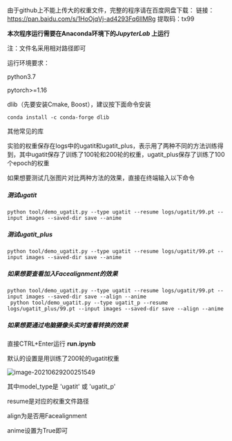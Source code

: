 由于github上不能上传大的权重文件，完整的程序请在百度网盘下载：
链接：https://pan.baidu.com/s/1HoOjqVj-ad4293Fq6IIMRg 
提取码：tx99 

**本次程序运行需要在Anaconda环境下的$JupyterLab$ 上运行**

注：文件名采用相对路径即可

运行环境要求：

python3.7

pytorch>=1.16

dlib（先要安装Cmake, Boost），建议按下面命令安装

```
conda install -c conda-forge dlib
```

其他常见的库



实验的权重保存在logs中的ugatit和ugatit_plus，表示用了两种不同的方法训练得到，其中ugatit保存了训练了100轮和200轮的权重，ugatit_plus保存了训练了100个epoch的权重

如果想要测试几张图片对比两种方法的效果，直接在终端输入以下命令

##### 测试ugatit

```
python tool/demo_ugatit.py --type ugatit --resume logs/ugatit/99.pt --input images --saved-dir save --anime
```

##### 测试ugatit_plus

```
python tool/demo_ugatit.py --type ugatit --resume logs/ugatit/99.pt --input images --saved-dir save --anime
```

##### 如果想要查看加入Facealignment的效果

```
python tool/demo_ugatit.py --type ugatit --resume logs/ugatit/99.pt --input images --saved-dir save --align --anime
 python tool/demo_ugatit.py --type ugatit_p --resume logs/ugatit_plus/99.pt --input images --saved-dir save --align --anime
```

##### 如果想要通过电脑摄像头实时查看转换的效果

直接CTRL+Enter运行  **run.ipynb**

默认的设置是用训练了200轮的ugatit权重

![image-20210629200251549](C:\Users\25478\AppData\Roaming\Typora\typora-user-images\image-20210629200251549.png)

其中model_type是 'ugatit​' 或 'ugatit_p'

resume是对应的权重文件路径

align为是否用Facealignment

anime设置为True即可
